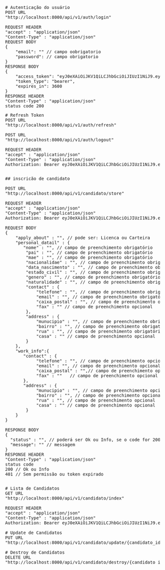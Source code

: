 
<pre>
# Autenticação do usuário
POST URL
"http://localhost:8000/api/v1/auth/login"

REQUEST HEADER
"accept" : "application/json"
"Content-Type" : "application/json"
REQUEST BODY
{
    "email": "" // campo oobrigatorio
    "password": // campo obrigatorio
}
RESPONSE BODY
{
    "access_token": "eyJ0eXAiOiJKV1QiLCJhbGciOiJIUzI1NiJ9.eyJpc3MiOiJodHRwOlwvXC9sb2NhbGhvc3Q6ODAwMFwvYXBpXC92MVwvYXV0aFwvbG9naW4iLCJpYXQiOjE2MDI4OTc2NjMsImV4cCI6MTYwMjkwMTI2MywibmJmIjoxNjAyODk3NjYzLCJqdGkiOiI0RXREd1ZwczZuUTg5enhyIiwic3ViIjoxLCJwcnYiOiIyM2JkNWM4OTQ5ZjYwMGFkYjM5ZTcwMWM0MDA4NzJkYjdhNTk3NmY3In0.2c3UghoMLmAncoH0vxYYd0r0lx-HMQjWZPKUKKlKRVM",
    "token_type": "bearer",
    "expires_in": 3600
}
RESPONSE HEADER
"Content-Type" : "application/json"
status code 200
</pre>

<pre>
# Refresh Token
POST URL
"http://localhost:8000/api/v1/auth/refresh"

POST URL
"http://localhost:8000/api/v1/auth/logout"

REQUEST HEADER
"accept" : "application/json"
"Content-Type" : "application/json"
Authorization: Bearer eyJ0eXAiOiJKV1QiLCJhbGciOiJIUzI1NiJ9.eyJpc3MiOiJodHRwOlwvXC8xMjcuMC4wLjE6OTAwMFwvdWVuZ2lcL2F.waVwvdjFcL2F1dGhcL2xvZ2luIiw.iaWF0IjoxNTk2MDE4OTUzLCJleHAiOjE
</pre>

<pre>

## inscricão de candidato

POST URL
"http://localhost:8000/api/v1/candidato/store"

REQUEST HEADER
"accept" : "application/json"
"Content-Type" : "application/json"
Authorization: Bearer eyJ0eXAiOiJKV1QiLCJhbGciOiJIUzI1NiJ9.eyJpc3MiOiJodHRwOlwvXC8xMjcuMC4wLjE6OTAwMFwvdWVuZ2lcL2F.waVwvdjFcL2F1dGhcL2xvZ2luIiw.iaWF0IjoxNTk2MDE4OTUzLCJleHAiOjE

REQUEST BODY
{
    "apply_about" : "", // pode ser: Licenca ou Carteira
    "personal_datail" : {
       "nome" : "", // campo de preenchimento obrigatório
        "pai" : "", // campo de preenchimento obrigatório
        "mae" : "", // campo de preenchimento obrigatório
        "nacionalidae" : "", // campo de preenchimento obrigatório
        "data_nascimento" : "", // campo de preenchimento obrigatório
        "estado_civil" : "", // campo de preenchimento obrigatório
        "genero" : "", // campo de preenchimento obrigatório
        "naturalidade" : "", // campo de preenchimento obrigatório
        "contact" : {
            "telefone" : "", // campo de preenchimento obrigatório
            "email" : "", // campo de preenchimento obrigatório
            "caixa_postal" : "", // campo de preenchimento opcional
            "fax" : "" // campo de preenchimento opcional
        },
        "address" : {
            "munucipio" : "", // campo de preenchimento obrigatório
            "bairro" : "", // campo de preenchimento obrigatório
            "rua" : "", // campo de preenchimento obrigatório
            "casa" : "" // campo de preenchimento opcional
        }
    },
    "work_info":{
       "contact" : {
            "telefone" : "", // campo de preenchimento opcional
            "email" : "", // campo de preenchimento opcional
            "caixa_postal" : "",// campo de preenchimento opcional
            "fax" : ""   // campo de preenchimento opcional
       },
       "address" : {
            "munucipio" : "", // campo de preenchimento opcional
            "bairro" : "", // campo de preenchimento opcional
            "rua" : "", // campo de preenchimento opcional
            "casa" : "" // campo de preenchimento opcional
        }
    }
}

RESPONSE BODY
{
  "status" : "", // poderá ser Ok ou Info, se o code for 200
  "message": "" // messagem 
}
RESPONSE HEADER
"Content-Type" : "application/json"
status code
200 // Ok ou Info
401 // Sem permissão ou token expirado

</pre>

<pre>
# Lista de Candidatos
GET URL
"http://localhost:8000/api/v1/candidato/index"

REQUEST HEADER
"accept" : "application/json"
"Content-Type" : "application/json"
Authorization: Bearer eyJ0eXAiOiJKV1QiLCJhbGciOiJIUzI1NiJ9.eyJpc3MiOiJodHRwOlwvXC8xMjcuMC4wLjE6OTAwMFwvdWVuZ2lcL2F.waVwvdjFcL2F1dGhcL2xvZ2luIiw.iaWF0IjoxNTk2MDE4OTUzLCJleHAiOjE

# Update de Candidatos
PUT URL
"http://localhost:8000/api/v1/candidato/update/{candidato_id}"

# Destroy de Candidatos
DELETE URL
"http://localhost:8000/api/v1/candidato/destroy/{candidato_id}"
</pre>